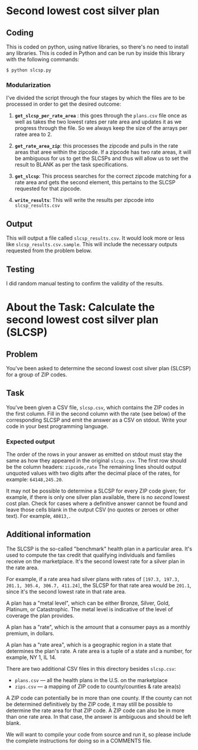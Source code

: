 # Second lowest cost silver plan

## Coding

This is coded on python, using native libraries, so there's no need to install any libraries. This is coded in 
Python and can be run by inside this library with the following commands:

```
$ python slcsp.py

```

### Modularization
I've divided the script through the four stages by which the files are to be processed in order to get the desired outcome:

1. **`get_slcsp_per_rate_area`** : this goes through the `plans.csv` file once as well as takes the two lowest rates per rate area and updates it as we progress through the file. So we always keep the size of the arrays per ratee area to 2.

2. **`get_rate_area_zip`**: this processes the zipcode and pulls in the rate areas that aree within the zipcode. If a zipcode has two rate areas, it will be ambiguous for us to get the SLCSPs and thus will allow us to set the result to BLANK as per the task specifications.

3. **`get_slcsp`**: This process searches for the correct zipcode matching for a rate area and gets the second element, this pertains to the SLCSP requested for that zipcode.

4. **`write_results`**: This will write the results per zipcode into `slcsp_results.csv`


## Output

This will output a file called `slcsp_results.csv`. It would look more or less like `slcsp_results.csv.sample`. This will include the necessary outputs requested from the problem below.

## Testing

I did random manual testing to confirm the validity of the results.

# About the Task: Calculate the second lowest cost silver plan (SLCSP)

## Problem

You've been asked to determine the second lowest cost silver plan (SLCSP) for
a group of ZIP codes.

## Task

You've been given a CSV file, `slcsp.csv`, which contains the ZIP codes in the
first column. Fill in the second column with the rate (see below) of the
corresponding SLCSP and emit the answer as a CSV on stdout. Write your code in your best programming language.

### Expected output

The order of the rows in your answer as emitted on stdout must stay the same as how they
appeared in the original `slcsp.csv`. The first row should be the column headers: `zipcode,rate`
The remaining lines should output unquoted values with two digits after the decimal
place of the rates, for example: `64148,245.20`.

It may not be possible to determine a SLCSP for every ZIP code given; for example, if there is only one silver plan available, there is no _second_ lowest cost plan. Check for cases where a definitive answer cannot be found and leave those cells blank in the output CSV (no quotes or zeroes or other text). For example, `40813,`.

## Additional information

The SLCSP is the so-called "benchmark" health plan in a particular area. It's
used to compute the tax credit that qualifying individuals and families receive
on the marketplace. It's the second lowest rate for a silver plan in the rate area.

For example, if a rate area had silver plans with rates of `[197.3, 197.3, 201.1, 305.4, 306.7, 411.24]`, the SLCSP for that rate area would be `201.1`,
since it's the second lowest rate in that rate area.

A plan has a "metal level", which can be either Bronze, Silver, Gold, Platinum,
or Catastrophic. The metal level is indicative of the level of coverage the plan
provides.

A plan has a "rate", which is the amount that a consumer pays as a monthly
premium, in dollars.

A plan has a "rate area", which is a geographic region in a state that
determines the plan's rate. A rate area is a tuple of a state and a number, for
example, NY 1, IL 14.

There are two additional CSV files in this directory besides `slcsp.csv`:

- `plans.csv` — all the health plans in the U.S. on the marketplace
- `zips.csv` — a mapping of ZIP code to county/counties & rate area(s)

A ZIP code can potentially be in more than one county. If the county can not be
determined definitively by the ZIP code, it may still be possible to determine
the rate area for that ZIP code. A ZIP code can also be in more than one rate area. In that case, the answer is ambiguous
and should be left blank.

We will want to compile your code from source and run it, so please include the
complete instructions for doing so in a COMMENTS file.
